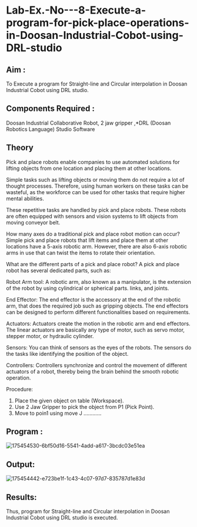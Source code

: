 # Lab-Ex.-No---8-Execute-a-program-for-pick-place-operations-in-Doosan-Industrial-Cobot-using-DRL-studio
## Aim : 
To Execute a program for Straight-line and Circular interpolation in Doosan Industrial Cobot using DRL studio.

## Components Required : 
Doosan Industrial Collaborative Robot, 2 jaw gripper ,*DRL (Doosan Robotics Language) Studio Software


## Theory 
Pick and place robots enable companies to use automated solutions for lifting objects from one location and placing them at other locations.

Simple tasks such as lifting objects or moving them do not require a lot of thought processes. Therefore, using human workers on these tasks can be wasteful, as the workforce can be used for other tasks that require higher mental abilities.

These repetitive tasks are handled by pick and place robots. These robots are often equipped with sensors and vision systems to lift objects from moving conveyor belt.

How many axes do a traditional pick and place robot motion can occur?
Simple pick and place robots that lift items and place them at other locations have a 5-axis robotic arm. However, there are also 6-axis robotic arms in use that can twist the items to rotate their orientation.

What are the different parts of a pick and place robot?
A pick and place robot has several dedicated parts, such as:

Robot Arm tool: A robotic arm, also known as a manipulator, is the extension of the robot by using cylindrical or spherical parts. links, and joints.

End Effector: The end effector is the accessory at the end of the robotic arm, that does the required job such as gripping objects. The end effectors can be designed to perform different functionalities based on requirements.

Actuators: Actuators create the motion in the robotic arm and end effectors. The linear actuators are basically any type of motor, such as servo motor, stepper motor, or hydraulic cylinder.

Sensors: You can think of sensors as the eyes of the robots. The sensors do the tasks like identifying the position of the object.

Controllers: Controllers synchronize and control the movement of different actuators of a robot, thereby being the brain behind the smooth robotic operation.



Procedure:

1) Place the given object on table (Workspace).
2) Use 2 Jaw Gripper to pick the object from P1 (Pick Point).  
3) Move to poin1 using move J
............

## Program :

![175454530-6bf50d16-5541-4add-a617-3bcdc03e51ea](https://user-images.githubusercontent.com/78891075/175455454-068818b8-d369-4a70-ba4c-69849153a667.jpg)

## Output:
![175454442-e723be1f-1c43-4c07-97d7-835787d1e83d](https://user-images.githubusercontent.com/78891075/175455486-992a27ee-fbd4-40a2-ac68-e3b1f45c6dce.jpg)




## Results: 

 Thus, program for Straight-line and Circular interpolation in Doosan Industrial Cobot using DRL studio is executed.



